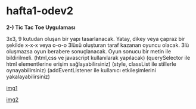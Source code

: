 # hafta1-odev2

<strong>2-) Tic Tac Toe Uygulaması</strong>


3x3, 9 kutudan oluşan bir yapı tasarlanacak. 
Yatay, dikey veya çapraz bir şekilde x-x-x veya o-o-o 3lüsü oluşturan taraf kazanan oyuncu olacak. 3lü oluşmazsa oyun berabere sonuçlanacak. Oyun sonucu bir metin ile bildirilmeli.
(html,css ve javascript kullanılarak yapılacak)
(querySelector ile html elementlerine erişim sağlayabilirsiniz)
(style, classList ile stillerle oynayabilirsiniz)
(addEventListener ile kullanıcı etkileşimlerini yakalayabilirsiniz)

[img1](https://github.com/164-orion-innovation-turkey-bootcamp/hafta1-odev2-assignment-ahmetyusufyilmaz/blob/main/img1.png?raw=true)

[img2](https://github.com/164-orion-innovation-turkey-bootcamp/hafta1-odev2-assignment-ahmetyusufyilmaz/blob/main/img2.png?raw=true)